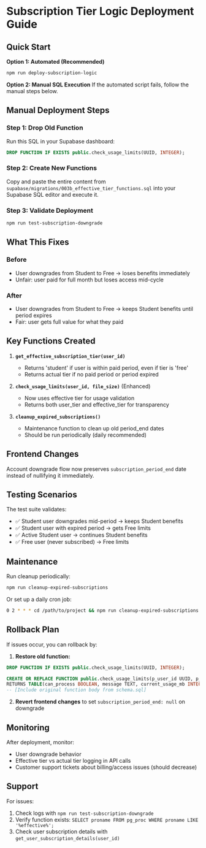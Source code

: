 # Subscription Tier Logic Deployment Guide

## Quick Start

**Option 1: Automated (Recommended)**
```bash
npm run deploy-subscription-logic
```

**Option 2: Manual SQL Execution**
If the automated script fails, follow the manual steps below.

## Manual Deployment Steps

### Step 1: Drop Old Function
Run this SQL in your Supabase dashboard:

```sql
DROP FUNCTION IF EXISTS public.check_usage_limits(UUID, INTEGER);
```

### Step 2: Create New Functions
Copy and paste the entire content from `supabase/migrations/003b_effective_tier_functions.sql` into your Supabase SQL editor and execute it.

### Step 3: Validate Deployment
```bash
npm run test-subscription-downgrade
```

## What This Fixes

### Before
- User downgrades from Student to Free → loses benefits immediately
- Unfair: user paid for full month but loses access mid-cycle

### After  
- User downgrades from Student to Free → keeps Student benefits until period expires
- Fair: user gets full value for what they paid

## Key Functions Created

1. **`get_effective_subscription_tier(user_id)`**
   - Returns 'student' if user is within paid period, even if tier is 'free'
   - Returns actual tier if no paid period or period expired

2. **`check_usage_limits(user_id, file_size)`** (Enhanced)
   - Now uses effective tier for usage validation
   - Returns both user_tier and effective_tier for transparency

3. **`cleanup_expired_subscriptions()`**
   - Maintenance function to clean up old period_end dates
   - Should be run periodically (daily recommended)

## Frontend Changes

Account downgrade flow now preserves `subscription_period_end` date instead of nullifying it immediately.

## Testing Scenarios

The test suite validates:
- ✅ Student user downgrades mid-period → keeps Student benefits
- ✅ Student user with expired period → gets Free limits  
- ✅ Active Student user → continues Student benefits
- ✅ Free user (never subscribed) → Free limits

## Maintenance

Run cleanup periodically:
```bash
npm run cleanup-expired-subscriptions
```

Or set up a daily cron job:
```bash
0 2 * * * cd /path/to/project && npm run cleanup-expired-subscriptions
```

## Rollback Plan

If issues occur, you can rollback by:

1. **Restore old function:**
```sql
DROP FUNCTION IF EXISTS public.check_usage_limits(UUID, INTEGER);

CREATE OR REPLACE FUNCTION public.check_usage_limits(p_user_id UUID, p_file_size_mb INTEGER)
RETURNS TABLE(can_process BOOLEAN, message TEXT, current_usage_mb INTEGER, monthly_limit_mb INTEGER, files_this_month INTEGER, user_tier TEXT) AS $$
-- [Include original function body from schema.sql]
```

2. **Revert frontend changes** to set `subscription_period_end: null` on downgrade

## Monitoring

After deployment, monitor:
- User downgrade behavior
- Effective tier vs actual tier logging in API calls
- Customer support tickets about billing/access issues (should decrease)

## Support

For issues:
1. Check logs with `npm run test-subscription-downgrade`
2. Verify function exists: `SELECT proname FROM pg_proc WHERE proname LIKE '%effective%';`
3. Check user subscription details with `get_user_subscription_details(user_id)`